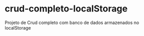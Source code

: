 # crud-completo-localStorage
Projeto de Crud completo com banco de dados armazenados no localStorage
